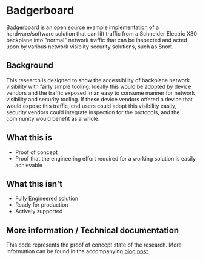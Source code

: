 # Badgerboard

Badgerboard is an open source example implementation of a hardware/software solution that can lift traffic from a Schneider Electric X80 backplane into "normal" network traffic that can be inspected and acted upon by various network visiblity security solutions, such as Snort.

## Background

This research is designed to show the accessibility of backplane network visibility with fairly simple tooling. Ideally this would be adopted by device vendors and the traffic exposed in an easy to consume manner for network visibility and security tooling. If these device vendors offered a device that would expose this traffic, end users could adopt this visibility easily, security vendors could integrate inspection for the protocols, and the community would benefit as a whole. 

## What this is
- Proof of concept
- Proof that the engineering effort required for a working solution is easily achievable

## What this isn't
- Fully Engineered solution
- Ready for production
- Actively supported

## More information / Technical documentation

This code represents the proof of concept state of the research. More information can be found in the accompanying [blog post](blog.talosintelligence.com/badgerboard-research).

